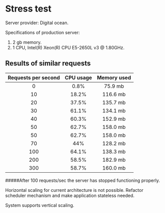 # Stress test

Server provider: Digital ocean.

Specifications of production server:

1. 2 gb memory.
2. 1 CPU, Intel(R) Xeon(R) CPU E5-2650L v3 @ 1.80GHz.

## Results of similar requests

| Requests per second | CPU usage | Memory used |
| :-----------------: | :-------: | :---------: |
|          0          |   0.8%    |   75.9 mb   |
|         10          |   18.2%   |  116.6 mb   |
|         20          |   37.5%   |  135.7 mb   |
|         30          |   61.1%   |  134.1 mb   |
|         40          |   60.3%   |  152.9 mb   |
|         50          |   62.7%   |  158.0 mb   |
|         50          |   62.7%   |  158.0 mb   |
|         70          |    44%    |  128.2 mb   |
|         100         |   64.1%   |  138.3 mb   |
|         200         |   58.5%   |  182.9 mb   |
|         300         |   58.7%   |  160.0 mb   |

#####After 100 requests/sec the server has stopped functioning properly.

Horizontal scaling for current architecture is not possible.
Refactor scheduler mechanism and make application stateless needed.

System supports vertical scaling.
